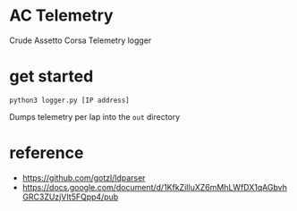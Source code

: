 # AC Telemetry

Crude Assetto Corsa Telemetry logger

# get started

    python3 logger.py [IP address]

Dumps telemetry per lap into the `out` directory

# reference

* https://github.com/gotzl/ldparser
* https://docs.google.com/document/d/1KfkZiIluXZ6mMhLWfDX1qAGbvhGRC3ZUzjVIt5FQpp4/pub